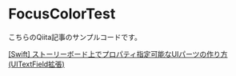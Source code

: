 # FocusColorTest

こちらのQiita記事のサンプルコードです。

[[Swift] ストーリーボード上でプロパティ指定可能なUIパーツの作り方(UITextField拡張)](https://qiita.com/y-some/items/aaeccc787ac61a89aa5c)

